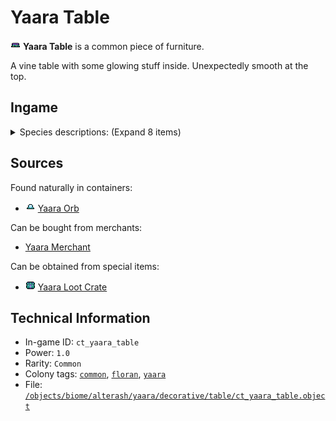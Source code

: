 # Yaara Table

<img src="https://raw.githubusercontent.com/Ceterai/Enternia/main/objects/biome/alterash/yaara/decorative/table/icon.png" alt="Yaara Table icon" loading="lazy" height=16px width="auto" /> **Yaara Table** is a common piece of furniture.

A vine table with some glowing stuff inside. Unexpectedly smooth at the top.

## Ingame

<details><summary>Species descriptions: (Expand 8 items)</summary>

- Alta: A table from yaara vines and some calin crystals. Probably made by Yaara Keepers.
- Apex: Something shines inside of those vines. Be careful.
- Avian: This table looks strange, but somehow charming.
- Floran: Thiss table looksss perfect for Floran. Warm glow and shiny crysstals. Floran made thisss.
- Glitch: Preoccupied. Why was this table captured by some vines?
- Human: We, humans, call these tables 'kotatsu'. Usually they have some heat source inside of them.
- Hylotl: I wouldn't want to place anything onto this table. Those vines look freaky.
- Novakid: Some plants almost completely absorbed this table. This is lookin' strange and somehow scary.

</details>

## Sources

Found naturally in containers:

- <img src="https://raw.githubusercontent.com/Ceterai/Enternia/main/objects/biome/alterash/yaara/decorative/orb/icon.png" alt="Yaara Orb icon" loading="lazy" height=16px width="auto" /> [Yaara Orb](https://ceterai.github.io/MyEnternia/Wiki/YaaraOrb)

Can be bought from merchants:

- [Yaara Merchant](https://ceterai.github.io/MyEnternia/Wiki/YaaraMerchant)

Can be obtained from special items:

- <img src="https://raw.githubusercontent.com/Ceterai/Enternia/main/items/active/alta/loot/biome/ct_yaara_loot.png" alt="Yaara Loot Crate icon" loading="lazy" height=16px width="auto" /> [Yaara Loot Crate](https://ceterai.github.io/MyEnternia/Wiki/YaaraLootCrate)

## Technical Information

- In-game ID: `ct_yaara_table`
- Power: `1.0`
- Rarity: `Common`
- Colony tags: [`common`](https://ceterai.github.io/MyEnternia/Wiki/Tags/Common), [`floran`](https://ceterai.github.io/MyEnternia/Wiki/Tags/Floran), [`yaara`](https://ceterai.github.io/MyEnternia/Wiki/Tags/Yaara)
- File: [`/objects/biome/alterash/yaara/decorative/table/ct_yaara_table.object`](https://github.com/Ceterai/Enternia/blob/main/objects/biome/alterash/yaara/decorative/table/ct_yaara_table.object)
